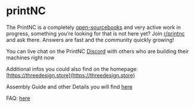 # printNC
The PrintNC is a completely [open-sourcebooks](https://creativecommons.org/licenses/by/4.0/) and very active work in progress, something you’re looking for that is not here yet? Join [r/printnc](http://www.reddit.com/r/printnc) and ask there. Answers are fast and the community quickly growing!

You can live chat on the PrintNC [Discord](https://discord.gg/RxzPna6) with others who are building their machines right now

Additional infos you could also find on the homepage: [https://threedesign.store](https://threedesign.store)

Assembly Guide and other Details you will find [here](doc/README.md)

FAQ: [here](doc/faq.md)
